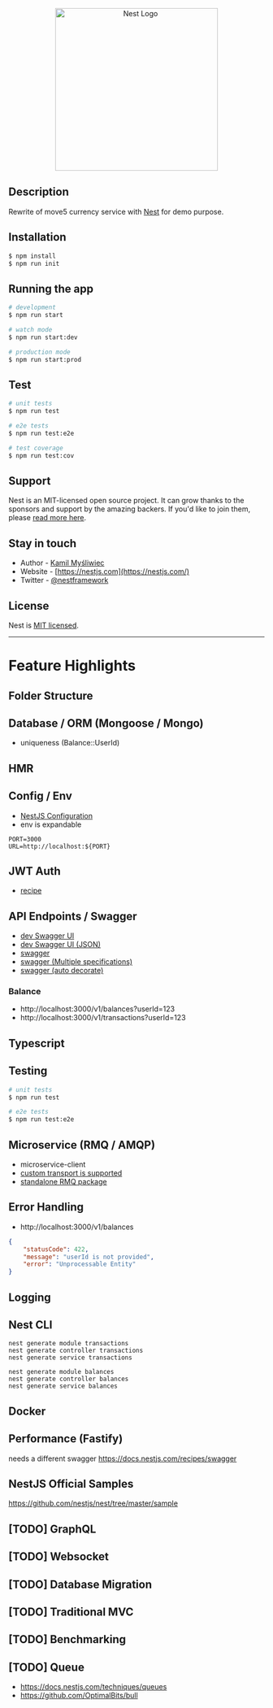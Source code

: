 <p align="center">
  <a href="http://nestjs.com/" target="blank"><img src="https://nestjs.com/img/logo_text.svg" width="320" alt="Nest Logo" /></a>
</p>

## Description

Rewrite of move5 currency service with [Nest](https://github.com/nestjs/nest) for demo purpose.

## Installation

```bash
$ npm install
$ npm run init
```

## Running the app

```bash
# development
$ npm run start

# watch mode
$ npm run start:dev

# production mode
$ npm run start:prod
```

## Test

```bash
# unit tests
$ npm run test

# e2e tests
$ npm run test:e2e

# test coverage
$ npm run test:cov
```

## Support

Nest is an MIT-licensed open source project. It can grow thanks to the sponsors and support by the amazing backers. If you'd like to join them, please [read more here](https://docs.nestjs.com/support).

## Stay in touch

- Author - [Kamil Myśliwiec](https://kamilmysliwiec.com)
- Website - [https://nestjs.com](https://nestjs.com/)
- Twitter - [@nestframework](https://twitter.com/nestframework)

## License

  Nest is [MIT licensed](LICENSE).

---

# Feature Highlights

## Folder Structure

## Database / ORM (Mongoose / Mongo)

* uniqueness (Balance::UserId)

## HMR

## Config / Env

* [NestJS Configuration](https://docs.nestjs.com/techniques/configuration)
* env is expandable
```
PORT=3000
URL=http://localhost:${PORT}
```

## JWT Auth

* [recipe](https://docs.nestjs.com/v6/techniques/authentication)

## API Endpoints / Swagger

* [dev Swagger UI](http://localhost:3000/api)
* [dev Swagger UI (JSON)](http://localhost:3002/api-json)
* [swagger](https://docs.nestjs.com/recipes/swagger)
* [swagger (Multiple specifications)](https://docs.nestjs.com/recipes/swagger#multiple-specifications)
* [swagger (auto decorate)](https://docs.nestjs.com/recipes/swagger#plugin)

### Balance

* http://localhost:3000/v1/balances?userId=123
* http://localhost:3000/v1/transactions?userId=123

## Typescript

## Testing

```bash
# unit tests
$ npm run test

# e2e tests
$ npm run test:e2e
```

## Microservice (RMQ / AMQP)

* microservice-client
* [custom transport is supported](https://docs.nestjs.com/microservices/custom-transport)
* [standalone RMQ package](https://github.com/golevelup/nestjs/blob/master/packages/rabbitmq/README.md)

## Error Handling

* http://localhost:3000/v1/balances
```json
{
    "statusCode": 422,
    "message": "userId is not provided",
    "error": "Unprocessable Entity"
}
```

## Logging

## Nest CLI

```
nest generate module transactions
nest generate controller transactions
nest generate service transactions

nest generate module balances
nest generate controller balances
nest generate service balances
```

## Docker

## Performance (Fastify)

needs a different swagger
https://docs.nestjs.com/recipes/swagger

## NestJS Official Samples

https://github.com/nestjs/nest/tree/master/sample


## [TODO] GraphQL

## [TODO] Websocket

## [TODO] Database Migration

## [TODO] Traditional MVC

## [TODO] Benchmarking

## [TODO] Queue

* https://docs.nestjs.com/techniques/queues
* https://github.com/OptimalBits/bull